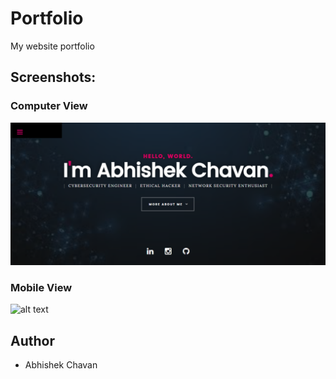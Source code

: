 # Portfolio
My website portfolio

## Screenshots:
### Computer View
![alt text](https://github.com/abhishekchavan10/Portfolio/blob/main/Portfolio.PNG)

### Mobile View
![alt text](https://github.com/abhishekchavan10/Portfolio/blob/main/Portfolio_mobile.PNG)

## Author
* Abhishek Chavan
